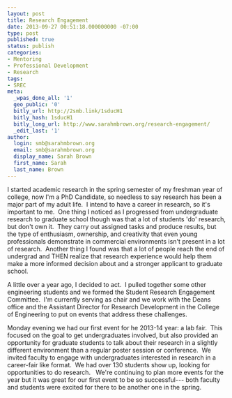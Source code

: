 ```yaml
---
layout: post
title: Research Engagement
date: 2013-09-27 00:51:18.000000000 -07:00
type: post
published: true
status: publish
categories:
- Mentoring
- Professional Development
- Research
tags:
- SREC
meta:
  _wpas_done_all: '1'
  geo_public: '0'
  bitly_url: http://2smb.link/1sducH1
  bitly_hash: 1sducH1
  bitly_long_url: http://www.sarahmbrown.org/research-engagement/
  _edit_last: '1'
author:
  login: smb@sarahmbrown.org
  email: smb@sarahmbrown.org
  display_name: Sarah Brown
  first_name: Sarah
  last_name: Brown
---
```

I started academic research in the spring semester of my freshman year of college, now I'm a PhD Candidate, so needless to say research has been a major part of my adult life.  I intend to have a career in research, so it's important to me.  One thing I noticed as I progressed from undergraduate research to graduate school though was that a lot of students 'do' research, but don't own it.  They carry out assigned tasks and produce results, but the type of enthusiasm, ownership, and creativity that even young professionals demonstrate in commercial environments isn't present in a lot of research.  Another thing I found was that a lot of people reach the end of undergrad and THEN realize that research experience would help them make a more informed decision about and a stronger applicant to graduate school.

A little over a year ago, I decided to act.  I pulled together some other engineering students and we formed the Student Research Engagement Committee.  I'm currently serving as chair and we work with the Deans office and the Assistant Director for Research Development in the College of Engineering to put on events that address these challenges.

Monday evening we had our first event for he 2013-14 year: a lab fair.  This focused on the goal to get undergraduates involved, but also provided an opportunity for graduate students to talk about their research in a slightly different environment than a regular poster session or conference.  We invited faculty to engage with undergraduates interested in research in a career-fair like format.  We had over 130 students show up, looking for opportunities to do research.   We're continuing to plan more events for the year but it was great for our first event to be so successful--- both faculty and students were excited for there to be another one in the spring.


